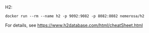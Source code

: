 H2:
```
docker run --rm --name h2 -p 9092:9082 -p 8082:8082 nemerosa/h2
```
For details, see https://www.h2database.com/html/cheatSheet.html
